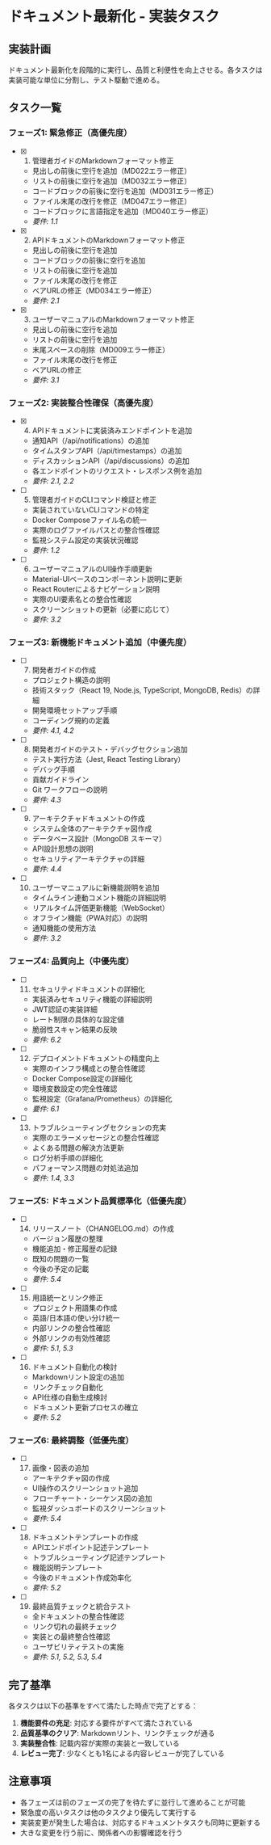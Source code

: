 # ドキュメント最新化 - 実装タスク

## 実装計画

ドキュメント最新化を段階的に実行し、品質と利便性を向上させる。各タスクは実装可能な単位に分割し、テスト駆動で進める。

## タスク一覧

### フェーズ1: 緊急修正（高優先度）

- [x] 1. 管理者ガイドのMarkdownフォーマット修正
  - 見出しの前後に空行を追加（MD022エラー修正）
  - リストの前後に空行を追加（MD032エラー修正）
  - コードブロックの前後に空行を追加（MD031エラー修正）
  - ファイル末尾の改行を修正（MD047エラー修正）
  - コードブロックに言語指定を追加（MD040エラー修正）
  - _要件: 1.1_

- [x] 2. APIドキュメントのMarkdownフォーマット修正
  - 見出しの前後に空行を追加
  - コードブロックの前後に空行を追加
  - リストの前後に空行を追加
  - ファイル末尾の改行を修正
  - ベアURLの修正（MD034エラー修正）
  - _要件: 2.1_

- [x] 3. ユーザーマニュアルのMarkdownフォーマット修正
  - 見出しの前後に空行を追加
  - リストの前後に空行を追加
  - 末尾スペースの削除（MD009エラー修正）
  - ファイル末尾の改行を修正
  - ベアURLの修正
  - _要件: 3.1_

### フェーズ2: 実装整合性確保（高優先度）

- [x] 4. APIドキュメントに実装済みエンドポイントを追加
  - 通知API（/api/notifications）の追加
  - タイムスタンプAPI（/api/timestamps）の追加
  - ディスカッションAPI（/api/discussions）の追加
  - 各エンドポイントのリクエスト・レスポンス例を追加
  - _要件: 2.1, 2.2_

- [ ] 5. 管理者ガイドのCLIコマンド検証と修正
  - 実装されていないCLIコマンドの特定
  - Docker Composeファイル名の統一
  - 実際のログファイルパスとの整合性確認
  - 監視システム設定の実装状況確認
  - _要件: 1.2_

- [ ] 6. ユーザーマニュアルのUI操作手順更新
  - Material-UIベースのコンポーネント説明に更新
  - React Routerによるナビゲーション説明
  - 実際のUI要素名との整合性確認
  - スクリーンショットの更新（必要に応じて）
  - _要件: 3.2_

### フェーズ3: 新機能ドキュメント追加（中優先度）

- [ ] 7. 開発者ガイドの作成
  - プロジェクト構造の説明
  - 技術スタック（React 19, Node.js, TypeScript, MongoDB, Redis）の詳細
  - 開発環境セットアップ手順
  - コーディング規約の定義
  - _要件: 4.1, 4.2_

- [ ] 8. 開発者ガイドのテスト・デバッグセクション追加
  - テスト実行方法（Jest, React Testing Library）
  - デバッグ手順
  - 貢献ガイドライン
  - Git ワークフローの説明
  - _要件: 4.3_

- [ ] 9. アーキテクチャドキュメントの作成
  - システム全体のアーキテクチャ図作成
  - データベース設計（MongoDB スキーマ）
  - API設計思想の説明
  - セキュリティアーキテクチャの詳細
  - _要件: 4.4_

- [ ] 10. ユーザーマニュアルに新機能説明を追加
  - タイムライン連動コメント機能の詳細説明
  - リアルタイム評価更新機能（WebSocket）
  - オフライン機能（PWA対応）の説明
  - 通知機能の使用方法
  - _要件: 3.2_

### フェーズ4: 品質向上（中優先度）

- [ ] 11. セキュリティドキュメントの詳細化
  - 実装済みセキュリティ機能の詳細説明
  - JWT認証の実装詳細
  - レート制限の具体的な設定値
  - 脆弱性スキャン結果の反映
  - _要件: 6.2_

- [ ] 12. デプロイメントドキュメントの精度向上
  - 実際のインフラ構成との整合性確認
  - Docker Compose設定の詳細化
  - 環境変数設定の完全性確認
  - 監視設定（Grafana/Prometheus）の詳細化
  - _要件: 6.1_

- [ ] 13. トラブルシューティングセクションの充実
  - 実際のエラーメッセージとの整合性確認
  - よくある問題の解決方法更新
  - ログ分析手順の詳細化
  - パフォーマンス問題の対処法追加
  - _要件: 1.4, 3.3_

### フェーズ5: ドキュメント品質標準化（低優先度）

- [ ] 14. リリースノート（CHANGELOG.md）の作成
  - バージョン履歴の整理
  - 機能追加・修正履歴の記録
  - 既知の問題の一覧
  - 今後の予定の記載
  - _要件: 5.4_

- [ ] 15. 用語統一とリンク修正
  - プロジェクト用語集の作成
  - 英語/日本語の使い分け統一
  - 内部リンクの整合性確認
  - 外部リンクの有効性確認
  - _要件: 5.1, 5.3_

- [ ] 16. ドキュメント自動化の検討
  - Markdownリント設定の追加
  - リンクチェック自動化
  - API仕様の自動生成検討
  - ドキュメント更新プロセスの確立
  - _要件: 5.2_

### フェーズ6: 最終調整（低優先度）

- [ ] 17. 画像・図表の追加
  - アーキテクチャ図の作成
  - UI操作のスクリーンショット追加
  - フローチャート・シーケンス図の追加
  - 監視ダッシュボードのスクリーンショット
  - _要件: 5.4_

- [ ] 18. ドキュメントテンプレートの作成
  - APIエンドポイント記述テンプレート
  - トラブルシューティング記述テンプレート
  - 機能説明テンプレート
  - 今後のドキュメント作成効率化
  - _要件: 5.2_

- [ ] 19. 最終品質チェックと統合テスト
  - 全ドキュメントの整合性確認
  - リンク切れの最終チェック
  - 実装との最終整合性確認
  - ユーザビリティテストの実施
  - _要件: 5.1, 5.2, 5.3, 5.4_

## 完了基準

各タスクは以下の基準をすべて満たした時点で完了とする：

1. **機能要件の充足**: 対応する要件がすべて満たされている
2. **品質基準のクリア**: Markdownリント、リンクチェックが通る
3. **実装整合性**: 記載内容が実際の実装と一致している
4. **レビュー完了**: 少なくとも1名による内容レビューが完了している

## 注意事項

- 各フェーズは前のフェーズの完了を待たずに並行して進めることが可能
- 緊急度の高いタスクは他のタスクより優先して実行する
- 実装変更が発生した場合は、対応するドキュメントタスクも同時に更新する
- 大きな変更を行う前に、関係者への影響確認を行う